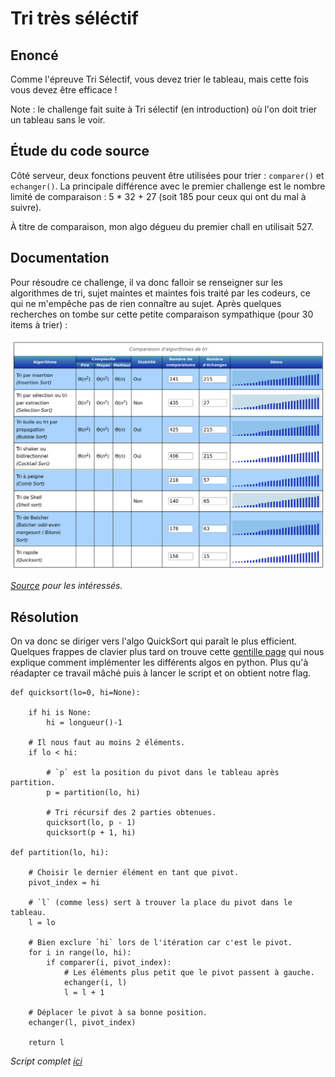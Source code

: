# Tri très séléctif

## Enoncé

Comme l'épreuve Tri Sélectif, vous devez trier le tableau, mais cette fois vous devez être efficace !

Note : le challenge fait suite à Tri sélectif (en introduction) où l'on doit trier un tableau sans le voir.

## Étude du code source

Côté serveur, deux fonctions peuvent être utilisées pour trier : `comparer()` et `echanger()`. La principale différence avec le premier challenge est le nombre limité de comparaison : 5 \* 32 + 27 (soit 185 pour ceux qui ont du mal à suivre).

À titre de comparaison, mon algo dégueu du premier chall en utilisait 527.

## Documentation
Pour résoudre ce challenge, il va donc falloir se renseigner sur les algorithmes de tri, sujet maintes et maintes fois traité par les codeurs, ce qui ne m'empêche pas de rien connaître au sujet. Après quelques recherches on tombe sur cette petite comparaison sympathique (pour 30 items à trier) :

![](./images/algos.png)

*[Source](http://lwh.free.fr/pages/algo/tri/tri.htm) pour les intéressés.*

## Résolution 
On va donc se diriger vers l'algo QuickSort qui paraît le plus efficient. Quelques frappes de clavier plus tard on trouve cette [gentille page](https://marcarea.com/weblog/2019/02/06/quelques-algorithmes-de-tri-en-python) qui nous explique comment implémenter les différents algos en python. Plus qu'à réadapter ce travail mâché puis à lancer le script et on obtient notre flag.

```
def quicksort(lo=0, hi=None):

    if hi is None:
        hi = longueur()-1

    # Il nous faut au moins 2 éléments.
    if lo < hi:

        # `p` est la position du pivot dans le tableau après partition.
        p = partition(lo, hi)

        # Tri récursif des 2 parties obtenues.
        quicksort(lo, p - 1)
        quicksort(p + 1, hi)

def partition(lo, hi):

    # Choisir le dernier élément en tant que pivot.
    pivot_index = hi

    # `l` (comme less) sert à trouver la place du pivot dans le tableau.
    l = lo

    # Bien exclure `hi` lors de l'itération car c'est le pivot.
    for i in range(lo, hi):
        if comparer(i, pivot_index):
            # Les éléments plus petit que le pivot passent à gauche.
            echanger(i, l)
            l = l + 1

    # Déplacer le pivot à sa bonne position.
    echanger(l, pivot_index)

    return l
```
*Script complet [ici](./utils/client.py)*
